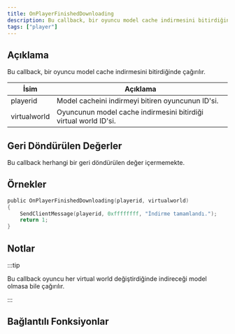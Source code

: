 ```yaml
---
title: OnPlayerFinishedDownloading
description: Bu callback, bir oyuncu model cache indirmesini bitirdiğinde çağırılır.
tags: ["player"]
---
```


<VersionWarn name='callback' version='SA-MP 0.3.DL' />

## Açıklama

Bu callback, bir oyuncu model cache indirmesini bitirdiğinde çağırılır.

| İsim         | Açıklama                                                                       |
| ------------ | ------------------------------------------------------------------------------ |
| playerid     | Model cacheini indirmeyi bitiren oyuncunun ID'si.                              |
| virtualworld | Oyuncunun model cache indirmesini bitirdiği virtual world ID'si.               |

## Geri Döndürülen Değerler

Bu callback herhangi bir geri döndürülen değer içermemekte.

## Örnekler

```c
public OnPlayerFinishedDownloading(playerid, virtualworld)
{
    SendClientMessage(playerid, 0xffffffff, "İndirme tamamlandı.");
    return 1;
}
```

## Notlar

:::tip

Bu callback oyuncu her virtual world değiştirdiğinde indireceği model olmasa bile çağırılır.

:::

## Bağlantılı Fonksiyonlar
